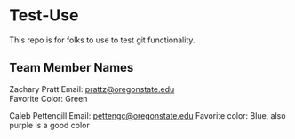 # Test-Use
This repo is for folks to use to test git functionality.
## Team Member Names
Zachary Pratt
Email: prattz@oregonstate.edu  
Favorite Color: Green

Caleb Pettengill
Email: pettengc@oregonstate.edu
Favorite color: Blue, also purple is a good color
